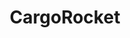 ---
layout: home
title: CargoRocket

main-headline: Lastenfahrrad Routing
second-headline: Für eine nachhaltige Mobilität
present-img: present-map.png
hero: true
main-button: Zum Blog
team:
    headline: Das Team
    description: Wir sind ein interdisziplinäres Team, das sich am liebsten den ganzen Tag mit verschiedenen Themen zur nachhaltigen Mobilität beschäftigt. Wir haben uns beim MobiData BW Hackathon zusammengefunden und dort das Projekt CargoRocket gemeinsam gestartet.
    members:
        - name: David Prenninger
          skills: Prototyper, kümmert sich um alle DevOps & App Themen.
          img: david.jpg
        - name: Alexandra Kapp
          skills: Geodaten und GIS Profi. Verleiht Daten und Projekt Struktur.
          img: alexandra.jpg
        - name: Henri Chilla
          skills: Fahrrad Enthusiast und OpenStreetMap Experte.
          img: henri.jpg
project:
    headline: Das Projekt
    description: CargoRocket macht das Fahren von Lastenfahrrädern so einfach wie möglich. Offenheit und Transparenz von Erkenntnissen, Datenquellen und Softwaretools sind uns wichtig. Daher begleiten wir  die Entwicklung unserer Arbeit in unserem Blog. Weiterverwendung der Ergebnisse ist ausdrücklich erwünscht!
    products: 
      - name: CargoRocket App
        img: 
        description: Immer mehr Personen aber auch Logistikunternehmen setzen auf emissonsarme Lastenfahrräder. Der Bedarf an geeigneter Infrastruktur, wie flächendeckenden, breiten Radwegen, wird immer größer. Allerdings wird die Transformation unserer Städte noch viele Jahre benötigen. Deshalb möchten wir ein speziell auf die Bedürfnisse von Lastenräder angepasstes Routing entwickeln.
      - name: CargoBikeIndex
        img: 
        description: Zu schmale Radwege, Barrieren oder Bordsteine, können für Fahrräder lästig aber für Lastenräder unpassierbar sein. Mithilfe des CargoBike Index wollen wir auf einer Karte die für Lastenräder (weniger) geeigneten Straßen in Baden-Württemberg darstellen.
blog:
    headline: Blog
contact:
    headline: Kontakt
    email: team@lastenrad-routing.de
    twitter: "@cargo_rocket"
    contactText: Du hast Anregungen, eine Unternehmen im Bereich Radlogistik oder Lust auf Zusammenarbeit? Schreib uns!
funding:
    headline: Förderung
---